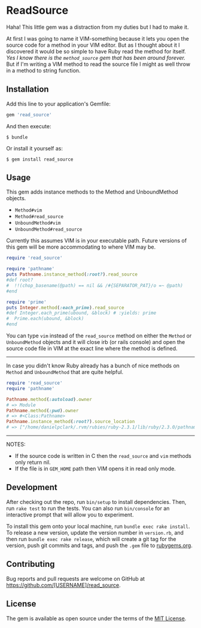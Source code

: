 # ReadSource

Haha! This little gem was a distraction from my duties but I had to make it.

At first I was going to name it VIM-something because it lets you open the source code for a method in your VIM editor.
But as I thought about it I discovered it would be so simple to have Ruby read the method for itself. *Yes
I know there is the `method_source` gem that has been around forever.* But if I'm writing a VIM method
to read the source file I might as well throw in a method to string function.

## Installation

Add this line to your application's Gemfile:

```ruby
gem 'read_source'
```

And then execute:

    $ bundle

Or install it yourself as:

    $ gem install read_source

## Usage

This gem adds instance methods to the Method and UnboundMethod objects.

* `Method#vim`
* `Method#read_source`
* `UnboundMethod#vim`
* `UnboundMethod#read_source`

Currently this assumes VIM is in your executable path.  Future versions of this gem will be more
accommodating to where VIM may be.

```ruby
require 'read_source'

require 'pathname'
puts Pathname.instance_method(:root?).read_source
#def root?
#  !!(chop_basename(@path) == nil && /#{SEPARATOR_PAT}/o =~ @path)
#end

require 'prime'
puts Integer.method(:each_prime).read_source
#def Integer.each_prime(ubound, &block) # :yields: prime
#  Prime.each(ubound, &block)
#end
```

You can type `vim` instead of the `read_source` method on either the `Method` or `UnboundMethod` objects
and it will close irb (or rails console) and open the source code file in VIM at the exact line where
the method is defined.

--- 

In case you didn't know Ruby already has a bunch of nice methods on `Method` and `UnboundMethod`
that are quite helpful.

```ruby
require 'read_source'
require 'pathname'

Pathname.method(:autoload).owner
# => Module 
Pathname.method(:pwd).owner
# => #<Class:Pathname>
Pathname.instance_method(:root?).source_location
# => ["/home/danielpclark/.rvm/rubies/ruby-2.3.1/lib/ruby/2.3.0/pathname.rb", 208]
```

---

NOTES:
* If the source code is written in C then the `read_source` and `vim` methods only return nil.
* If the file is in `GEM_HOME` path then VIM opens it in read only mode.

## Development

After checking out the repo, run `bin/setup` to install dependencies. Then, run `rake test` to run the tests. You can also run `bin/console` for an interactive prompt that will allow you to experiment.

To install this gem onto your local machine, run `bundle exec rake install`. To release a new version, update the version number in `version.rb`, and then run `bundle exec rake release`, which will create a git tag for the version, push git commits and tags, and push the `.gem` file to [rubygems.org](https://rubygems.org).

## Contributing

Bug reports and pull requests are welcome on GitHub at https://github.com/[USERNAME]/read_source.


## License

The gem is available as open source under the terms of the [MIT License](http://opensource.org/licenses/MIT).

